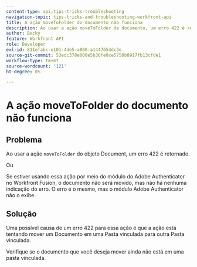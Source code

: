 ```yaml
---
content-type: api;tips-tricks-troubleshooting
navigation-topic: tips-tricks-and-troubleshooting-workfront-api
title: A ação moveToFolder do documento não funciona
description: Ao usar a ação moveToFolder de documento, um erro 422 é retornado.
author: Becky
feature: Workfront API
role: Developer
exl-id: 811efabc-e101-4de5-a800-a1447654dc3e
source-git-commit: 53edc378e000e5b36fe0ce5750b8917fb13cfde1
workflow-type: tm+mt
source-wordcount: '121'
ht-degree: 0%

---
```


# A ação moveToFolder do documento não funciona

## Problema

Ao usar a ação `moveToFolder` do objeto Document, um erro 422 é retornado.

Ou

Se estiver usando essa ação por meio do módulo do Adobe Authenticator no Workfront Fusion, o documento não será movido, mas não há nenhuma indicação do erro. O erro é o mesmo, mas o módulo Adobe Authenticator não o exibe.

## Solução

Uma possível causa de um erro 422 para essa ação é que a ação está tentando mover um Documento em uma Pasta vinculada para outra Pasta vinculada.

Verifique se o documento que você deseja mover ainda não está em uma pasta vinculada.
